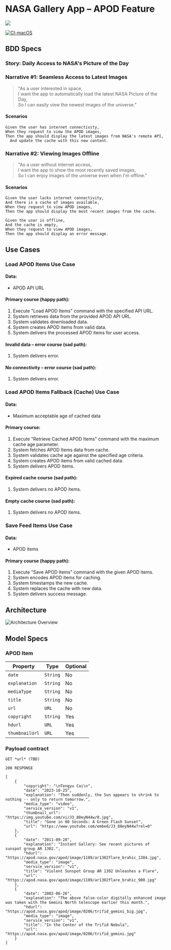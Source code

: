 # NASA Gallery App – APOD Feature

![](PossibleAppIcon.png)

[![CI-macOS](https://github.com/igdutra/NASA-Gallery/actions/workflows/CI-macOS.yml/badge.svg)](https://github.com/igdutra/NASA-Gallery/actions/workflows/CI-macOS.yml)

## BDD Specs

### Story: Daily Access to NASA's Picture of the Day

### Narrative #1: Seamless Access to Latest Images

> "As a user interested in space,  
I want the app to automatically load the latest NASA Picture of the Day,  
So I can easily view the newest images of the universe."

#### Scenarios

```
Given the user has internet connectivity,
When they request to view the APOD images,
Then the app should display the latest images from NASA's remote API,
  And update the cache with this new content.
```

### Narrative #2: Viewing Images Offline

> "As a user without internet access,  
I want the app to show the most recently saved images,  
So I can enjoy images of the universe even when I'm offline."

#### Scenarios

```
Given the user lacks internet connectivity,
And there is a cache of images available,
When they request to view APOD images,
Then the app should display the most recent images from the cache.

Given the user is offline,
And the cache is empty,
When they request to view APOD images,
Then the app should display an error message.
```


## Use Cases

### Load APOD Items Use Case

#### Data:
- APOD API URL

#### Primary course (happy path):
1. Execute "Load APOD Items" command with the specified API URL.
2. System retrieves data from the provided APOD API URL.
3. System validates downloaded data.
4. System creates APOD items from valid data.
5. System delivers the processed APOD items for user access.

#### Invalid data – error course (sad path):
1. System delivers error.

#### No connectivity – error course (sad path):
1. System delivers error.

### Load APOD Items Fallback (Cache) Use Case

#### Data:
- Maximum acceptable age of cached data

#### Primary course:
1. Execute "Retrieve Cached APOD Items" command with the maximum cache age parameter.
2. System fetches APOD Items data from cache.
3. System validates cache age against the specified age criteria.
4. System creates APOD items from valid cached data.
5. System delivers APOD items.

#### Expired cache course (sad path): 
1. System delivers no APOD items.

#### Empty cache course (sad path): 
1. System delivers no APOD items.


### Save Feed Items Use Case

#### Data:
- APOD items

#### Primary course (happy path):
1. Execute "Save APOD Items" command with the given APOD items.
2. System encodes APOD items for caching.
3. System timestamps the new cache.
4. System replaces the cache with new data.
5. System delivers success message.

## Architecture

![Architecture Overview](Architecture_Overview.png)

## Model Specs

### APOD Item

| Property        | Type                | Optional |
|-----------------|---------------------|----------|
| `date`          | `String`            | No       |
| `explanation`   | `String`            | No       |
| `mediaType`     | `String`            | No       |
| `title`         | `String`            | No       |
| `url`           | `URL`               | No       |
| `copyright`     | `String`            | Yes      |
| `hdurl`         | `URL`               | Yes      |
| `thumbnailUrl`  | `URL`               | Yes      |

### Payload contract

```
GET *url* (TBD)

200 RESPONSE

[
    {
        "copyright": "\nTengyu Cai\n",
        "date": "2023-10-25",
        "explanation": "Then suddenly, the Sun appears to shrink to nothing -- only to return tomorrow.",
        "media_type": "video",
        "service_version": "v1",
        "thumbnail_url": "https://img.youtube.com/vi/J3_88eyN44w/0.jpg", 
        "title": "Gone in 60 Seconds: A Green Flash Sunset",
        "url": "https://www.youtube.com/embed/J3_88eyN44w?rel=0"
    },
    {
        "date": "2011-09-28",
        "explanation": "Instant Gallery: See recent pictures of sunspot group AR 1302.",
        "hdurl": "https://apod.nasa.gov/apod/image/1109/ar1302flare_brahic_1304.jpg",
        "media_type": "image",
        "service_version": "v1",
        "title": "Violent Sunspot Group AR 1302 Unleashes a Flare",
        "url": "https://apod.nasa.gov/apod/image/1109/ar1302flare_brahic_900.jpg"
    },
    {
        "date": "2002-06-26",
        "explanation": "The above false-color digitally enhanced image was taken with the Gemini North telescope earlier this month.",
        "hdurl": "https://apod.nasa.gov/apod/image/0206/trifid_gemini_big.jpg",
        "media_type": "image",
        "service_version": "v1",
        "title": "In the Center of the Trifid Nebula",
        "url": "https://apod.nasa.gov/apod/image/0206/trifid_gemini.jpg"
    }
]
```
